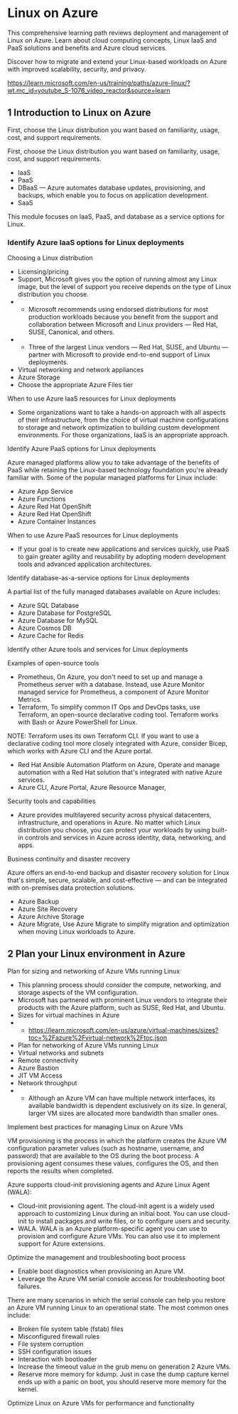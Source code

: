 # Linux on Azure

This comprehensive learning path reviews deployment and management of Linux on Azure. Learn about cloud computing concepts, Linux IaaS and PaaS solutions and benefits and Azure cloud services. 

Discover how to migrate and extend your Linux-based workloads on Azure with improved scalability, security, and privacy.

https://learn.microsoft.com/en-us/training/paths/azure-linux/?wt.mc_id=youtube_S-1076_video_reactor&source=learn

## 1 Introduction to Linux on Azure

First, choose the Linux distribution you want based on familiarity, usage, cost, and support requirements.

First, choose the Linux distribution you want based on familiarity, usage, cost, and support requirements.

* IaaS
* PaaS 
* DBaaS — Azure automates database updates, provisioning, and backups, which enable you to focus on application development.
* SaaS 

This module focuses on IaaS, PaaS, and database as a service options for Linux.

### Identify Azure IaaS options for Linux deployments

Choosing a Linux distribution

* Licensing/pricing
* Support, Microsoft gives you the option of running almost any Linux image, but the level of support you receive depends on the type of Linux distribution you choose.
* * Microsoft recommends using endorsed distributions for most production workloads because you benefit from the support and collaboration between Microsoft and Linux providers — Red Hat, SUSE, Canonical, and others.
* * Three of the largest Linux vendors — Red Hat, SUSE, and Ubuntu — partner with Microsoft to provide end-to-end support of Linux deployments.
* Virtual networking and network appliances
* Azure Storage
* Choose the appropriate Azure Files tier

When to use Azure IaaS resources for Linux deployments

* Some organizations want to take a hands-on approach with all aspects of their infrastructure, from the choice of virtual machine configurations to storage and network optimization to building custom development environments. For those organizations, IaaS is an appropriate approach.

Identify Azure PaaS options for Linux deployments

Azure managed platforms allow you to take advantage of the benefits of PaaS while retaining the Linux-based technology foundation you're already familiar with. Some of the popular managed platforms for Linux include:

* Azure App Service
* Azure Functions
* Azure Red Hat OpenShift
* Azure Red Hat OpenShift
* Azure Container Instances

When to use Azure PaaS resources for Linux deployments

* If your goal is to create new applications and services quickly, use PaaS to gain greater agility and reusability by adopting modern development tools and advanced application architectures. 

Identify database-as-a-service options for Linux deployments

A partial list of the fully managed databases available on Azure includes:

* Azure SQL Database
* Azure Database for PostgreSQL
* Azure Database for MySQL
* Azure Cosmos DB
* Azure Cache for Redis

Identify other Azure tools and services for Linux deployments

Examples of open-source tools

* Prometheus,  On Azure, you don't need to set up and manage a Prometheus server with a database. Instead, use Azure Monitor managed service for Prometheus, a component of Azure Monitor Metrics. 
* Terraform, To simplify common IT Ops and DevOps tasks, use Terraform, an open-source declarative coding tool. Terraform works with Bash or Azure PowerShell for Linux.

NOTE: Terraform uses its own Terraform CLI. If you want to use a declarative coding tool more closely integrated with Azure, consider Bicep, which works with Azure CLI and the Azure portal.

* Red Hat Ansible Automation Platform on Azure, Operate and manage automation with a Red Hat solution that's integrated with native Azure services.
* Azure CLI, Azure Portal, Azure Resource Manager, 


Security tools and capabilities

* Azure provides multilayered security across physical datacenters, infrastructure, and operations in Azure. No matter which Linux distribution you choose, you can protect your workloads by using built-in controls and services in Azure across identity, data, networking, and apps.


Business continuity and disaster recovery

Azure offers an end-to-end backup and disaster recovery solution for Linux that's simple, secure, scalable, and cost-effective — and can be integrated with on-premises data protection solutions.

* Azure Backup
* Azure Site Recovery
* Azure Archive Storage
* Azure Migrate, Use Azure Migrate to simplify migration and optimization when moving Linux workloads to Azure.


## 2 Plan your Linux environment in Azure


Plan for sizing and networking of Azure VMs running Linux

* This planning process should consider the compute, networking, and storage aspects of the VM configuration.
* Microsoft has partnered with prominent Linux vendors to integrate their products with the Azure platform, such as SUSE, Red Hat, and Ubuntu.
* Sizes for virtual machines in Azure
* * https://learn.microsoft.com/en-us/azure/virtual-machines/sizes?toc=%2Fazure%2Fvirtual-network%2Ftoc.json
* Plan for networking of Azure VMs running Linux
* Virtual networks and subnets
* Remote connectivity
* Azure Bastion
* JIT VM Access
* Network throughput
* * Although an Azure VM can have multiple network interfaces, its available bandwidth is dependent exclusively on its size. In general, larger VM sizes are allocated more bandwidth than smaller ones.

Implement best practices for managing Linux on Azure VMs

VM provisioning is the process in which the platform creates the Azure VM configuration parameter values (such as hostname, username, and password) that are available to the OS during the boot process. A provisioning agent consumes these values, configures the OS, and then reports the results when completed.

Azure supports cloud-init provisioning agents and Azure Linux Agent (WALA):

* Cloud-init provisioning agent. The cloud-init agent is a widely used approach to customizing Linux during an initial boot. You can use cloud-init to install packages and write files, or to configure users and security.
* WALA. WALA is an Azure platform-specific agent you can use to provision and configure Azure VMs. You can also use it to implement support for Azure extensions.

Optimize the management and troubleshooting boot process

* Enable boot diagnostics when provisioning an Azure VM.
* Leverage the Azure VM serial console access for troubleshooting boot failures.

There are many scenarios in which the serial console can help you restore an Azure VM running Linux to an operational state. The most common ones include:

* Broken file system table (fstab) files
* Misconfigured firewall rules
* File system corruption
* SSH configuration issues
* Interaction with bootloader
* Increase the timeout value in the grub menu on generation 2 Azure VMs.
* Reserve more memory for kdump. Just in case the dump capture kernel ends up with a panic on boot, you should reserve more memory for the kernel.

Optimize Linux on Azure VMs for performance and functionality




